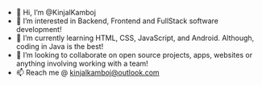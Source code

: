 - 👋 Hi, I’m @KinjalKamboj
- 👀 I’m interested in Backend, Frontend and FullStack software development!
- 🌱 I’m currently learning HTML, CSS, JavaScript, and Android. Although, coding in Java is the best!
- 💞️ I’m looking to collaborate on open source projects, apps, websites or anything involving working with a team!
- 📫 Reach me @ kinjalkamboj@outlook.com



